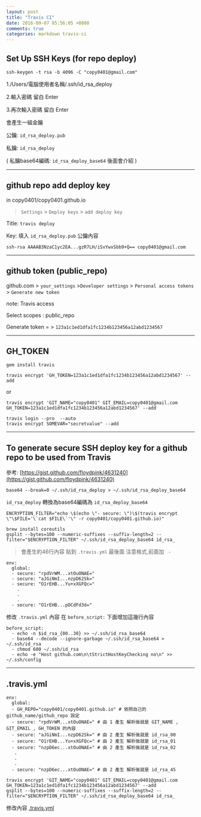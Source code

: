 ```yaml
---
layout: post
title: "Travis CI"
date: 2016-09-07 05:56:05 +0800
comments: true
categories: markdown travis-ci
---
```


## Set Up SSH Keys (for repo deploy)

```
ssh-keygen -t rsa -b 4096 -C "copy0401@gmail.com"
```

1./Users/電腦使用者名稱/.ssh/id_rsa_deploy

2.輸入密碼 留白 Enter

3.再次輸入密碼 留白 Enter

會產生一組金鑰

公鑰: `id_rsa_deploy.pub`

私鑰: `id_rsa_deploy`

( 私鑰base64編碼: `id_rsa_deploy_base64` 後面會介紹 )

---

## github repo add deploy key

in copy0401/copy0401.github.io

> `Settings` > `Deploy keys` > `add deploy key`

Title: `travis deploy`

Key: 填入 `id_rsa_deploy.pub` 公鑰內容

```
ssh-rsa AAAAB3NzaC1yc2EA...gzR7LH/iSxYwxSbb9+Q== copy0401@gmail.com
```

---

## github token (public_repo)

github.com > `your_settings` >`Developer settings` > `Personal access tokens` > `Generate new token`

note: Travis access

Select scopes : public_repo

Generate token = > `123a1c1ed1dfa1fc1234b123456a12abd1234567`

---

## GH_TOKEN

```
gem install travis
```

```
travis encrypt 'GH_TOKEN=123a1c1ed1dfa1fc1234b123456a12abd1234567' --add
```

or

```
travis encrypt 'GIT_NAME="copy0401" GIT_EMAIL=copy0401@gmail.com GH_TOKEN=123a1c1ed1dfa1fc1234b123456a12abd1234567' --add
```

```
travis login --pro  --auto
travis encrypt SOMEVAR="secretvalue" --add
```
---

## To generate secure SSH deploy key for a github repo to be used from Travis

參考: [https://gist.github.com/floydpink/4631240](https://gist.github.com/floydpink/4631240)


```
base64 --break=0 ~/.ssh/id_rsa_deploy > ~/.ssh/id_rsa_deploy_base64
```

`id_rsa_deploy` 轉換為base64編碼為 `id_rsa_deploy_base64`

```
ENCRYPTION_FILTER="echo \$(echo \"- secure: \")\$(travis encrypt \"\$FILE='\`cat $FILE\`'\" -r copy0401/copy0401.github.io)"
```

```
brew install coreutils 
gsplit --bytes=100 --numeric-suffixes --suffix-length=2 --filter="$ENCRYPTION_FILTER" ~/.ssh/id_rsa_deploy_base64 id_rsa_
```
> 會產生約46行內容 貼到 `.travis.yml` 最後面 注意格式,前面加 `  - `

```
env:
  global:
  - secure: "rpdVrWM...xtOuONAE="
  - secure: "aJGiNmI...nzpD62Sk="
  - secure: "O1rEHB...Yu+xXGFQc="
    .
    .
    .
  - secure: "O1rEHB...pDCdFd3d="
```

修改 `.travis.yml` 內容
在 `before_script:` 下面增加這幾行內容

```
before_script:
  - echo -n $id_rsa_{00..30} >> ~/.ssh/id_rsa_base64
  - base64 --decode --ignore-garbage ~/.ssh/id_rsa_base64 > ~/.ssh/id_rsa
  - chmod 600 ~/.ssh/id_rsa
  - echo -e "Host github.com\n\tStrictHostKeyChecking no\n" >> ~/.ssh/config
```

---

## .travis.yml

```
env:
  global:
  - GH_REPO="copy0401/copy0401.github.io" # 依照自己的 github_name/github_repo 設定
  - secure: "rpdVrWM...xtOuONAE=" # 由 1 產生 解析後就是 GIT_NAME , GIT_EMAIL , GH_TOKEN 的內容
  - secure: "aJGiNmI...nzpD62Sk=" # 由 2 產生 解析後就是 id_rsa_00
  - secure: "O1rEHB...Yu+xXGFQc=" # 由 2 產生 解析後就是 id_rsa_01
  - secure: "nzpD6ec...xtOuONAE=" # 由 2 產生 解析後就是 id_rsa_02
   .
   .
   .
  - secure: "nzpD6ec...xtOuONAE=" # 由 2 產生 解析後就是 id_rsa_45
```

```
travis encrypt 'GIT_NAME="copy0401" GIT_EMAIL=copy0401@gmail.com GH_TOKEN=123a1c1ed1dfa1fc1234b123456a12abd1234567' --add
gsplit --bytes=100 --numeric-suffixes --suffix-length=2 --filter="$ENCRYPTION_FILTER" ~/.ssh/id_rsa_deploy_base64 id_rsa_
```

修改內容 [.travis.yml](https://github.com/copy0401/copy0401.github.io/blob/source/.travis.yml)


